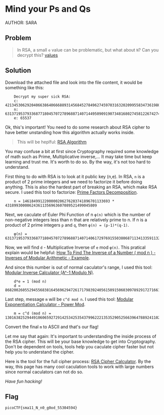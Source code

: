 # Mind your Ps and Qs
AUTHOR: SARA
## Problem
> In RSA, a small `e` value can be problematic, but what about `N`? Can you decrypt this? [values](https://mercury.picoctf.net/static/bf5e2c8811afb4669f4a6850e097e8aa/values)
## Solution
Download the attached file and look into the file content, it would be something like this:
```
	Decrypt my super sick RSA:
	c: 421345306292040663864066688931456845278496274597031632020995583473619804626233684
	n: 631371953793368771804570727896887140714495090919073481680274581226742748040342637
	e: 65537
```
Ok, this's important! You need to do some research about RSA cipher to have better unstanding how this algorithm actually works inside.

> This will be heplful: [RSA Algorithm](https://www.di-mgt.com.au/rsa_alg.html)

You may confuse a bit at first since Cryptography required some knowledge of math such as Prime, Multiplicative inverse,... It may take time but keep learning and trust me. It's worth to do so. By the way, it's not too hard to understand.

First thing to do with RSA is to look at it public key (n,e). In RSA, `n` is a product of 2 prime integers and we need to factorize it before doing anything. This is also the hardest part of breaking an RSA, which make RSA secure. I used this tool to factorize: [Prime Factors Decomposition](https://www.dcode.fr/prime-factors-decomposition).
```
	n = 1461849912200000206276283741896701133693 * 431899300006243611356963607089521499045809
```
Next, we caculate of Euler Phi Function of n `φ(n)` which is the number of non-negative integers less than n that are relatively prime to n. If n is a product of 2 prime integers `p` and `q`, then `φ(n) = (p-1)*(q-1)`.
```
	φ(n) = 631371953793368771804570727896887140714061729769155038068711341335911329840163136
```
Now, we will find `d` - Multiplicative Inverse of `e` mod `φ(n)`. This pratical explain would be helpful: [How To Find The Inverse of a Number ( mod n ) - Inverses of Modular Arithmetic - Example](https://www.youtube.com/watch?v=shaQZg8bqUM).

And since this number is out of normal caculator's range, I used this tool: [Modular Inverse Calculator (A^-1 Modulo N)](https://www.dcode.fr/modular-inverse).
```
	d*e = 1 (mod n)
	d = 86820026055294556838164569629472617179839240561509150603097892917271661878321409
```
Last step, message `m` will be `c^d mod n`. I used this tool: [Modular Exponentiation Calculator - Power Mod](https://www.dcode.fr/modular-exponentiation).
```
	m = c^d (mod n) = 13016382529449106065927291425342535437996222135352905256639647889241102700065917
```
Convert the final `m` to ASCII and that's our flag!

Let me say that again: It's important to understanding the inside process of the RSA cipher. This will be your base knowledge to get into Cryptography. Don't be dependent on tools, tools help you caculate cipher faster but not help you to understand the cipher.

Here is the tool for the full cipher process: [RSA Cipher Calculator](https://www.dcode.fr/rsa-cipher). By the way, this page has many cool caculation tools to work with large numbers since normal caculators can not do so.

*Have fun hacking!*
## Flag
`picoCTF{sma11_N_n0_g0od_55304594}`
